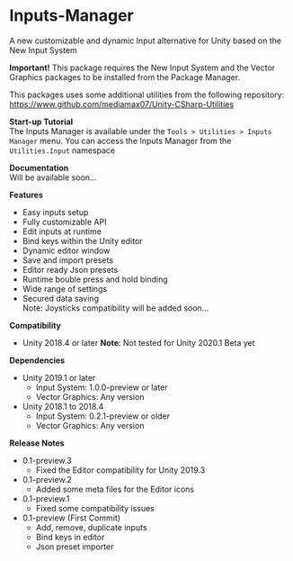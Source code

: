 # Inputs-Manager
A new customizable and dynamic Input alternative for Unity based on the New Input System

<b>Important!</b> This package requires the New Input System and the Vector Graphics packages to be installed from the Package Manager.

This packages uses some additional utilities from the following repository: https://www.github.com/mediamax07/Unity-CSharp-Utilities

<b>Start-up Tutorial</b><br/>
The Inputs Manager is available under the `Tools > Utilities > Inputs Manager` menu.
You can access the Inputs Manager from the `Utilities.Input` namespace

<b>Documentation</b><br/>
Will be available soon...

<b>Features</b>
- Easy inputs setup
- Fully customizable API
- Edit inputs at runtime
- Bind keys within the Unity editor
- Dynamic editor window
- Save and import presets
- Editor ready Json presets
- Runtime bouble press and hold binding
- Wide range of settings
- Secured data saving<br/>
Note: Joysticks compatibility will be added soon...

<b>Compatibility</b><br/>
- Unity 2018.4 or later
<b>Note</b>: Not tested for Unity 2020.1 Beta yet

<b>Dependencies</b>
- Unity 2019.1 or later
	- Input System: 1.0.0-preview or later
	- Vector Graphics: Any version
- Unity 2018.1 to 2018.4
	- Input System: 0.2.1-preview or older
	- Vector Graphics: Any version

<b>Release Notes</b>
- 0.1-preview.3
	- Fixed the Editor compatibility for Unity 2019.3
- 0.1-preview.2
	- Added some meta files for the Editor icons
- 0.1-preview.1
	- Fixed some compatibility issues
- 0.1-preview (First Commit)<br/>
	- Add, remove, duplicate inputs
	- Bind keys in editor
	- Json preset importer
